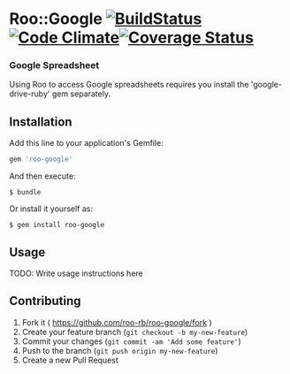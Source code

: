 # Roo::Google [![BuildStatus](https://travis-ci.org/roo-rb/roo-google.svg)](https://travis-ci.org/roo-rb/roo-google)[![Code Climate](https://codeclimate.com/github/roo-rb/roo-google/badges/gpa.svg)](https://codeclimate.com/github/roo-rb/roo-google)[![Coverage Status](https://coveralls.io/repos/roo-rb/roo-google/badge.png)](https://coveralls.io/r/roo-rb/roo-google)

### Google Spreadsheet

Using Roo to access Google spreadsheets requires you install the 'google-drive-ruby' gem separately.

## Installation

Add this line to your application's Gemfile:

```ruby
gem 'roo-google'
```

And then execute:

    $ bundle

Or install it yourself as:

    $ gem install roo-google

## Usage

TODO: Write usage instructions here

## Contributing

1. Fork it ( https://github.com/roo-rb/roo-google/fork )
2. Create your feature branch (`git checkout -b my-new-feature`)
3. Commit your changes (`git commit -am 'Add some feature'`)
4. Push to the branch (`git push origin my-new-feature`)
5. Create a new Pull Request
